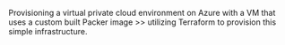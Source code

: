 Provisioning a virtual private cloud environment on Azure with a VM that uses a custom built Packer image >> utilizing Terraform to provision this simple infrastructure.
